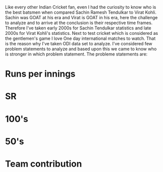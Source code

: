 Like every other Indian Cricket fan, even I had the curiosity to know who is the best batsmen when compared Sachin Ramesh Tendulkar to Virat Kohli. Sachin was GOAT at his era and Virat is GOAT in his era, here the challenge to analyze and to arrive at the conclusion is their respective time frames. Therefore I've taken early 2000s for Sachin Tendulkar
statistics and late 2000s for Virat Kohli's statistics. Next to test cricket which is considered as the gentlemen's game
I love One day international matches to watch. That is the reason why I've taken ODI data set to analyze. I've considered few problem statements to analyze and based upon this we came to know who is stronger in which problem statement. 
The probleme statements are:
# Runs per innings
# SR
# 100's
# 50's
# Team contribution
